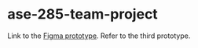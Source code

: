 # ase-285-team-project

Link to the [Figma prototype](https://www.figma.com/design/vwTowZkKVoDOYUjyG5zJS8/Dietary-Restrictions-App?node-id=0-1&t=pSXi5ugxrOE2Ej4M-1).  Refer to the third prototype.
